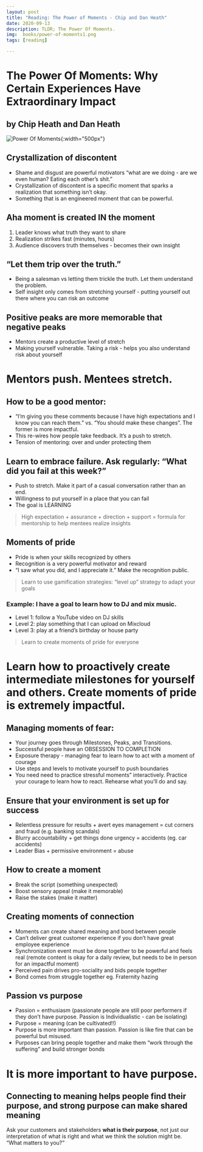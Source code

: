 ```yaml
---
layout: post
title: "Reading: The Power of Moments - Chip and Dan Heath"
date: 2020-09-13
description: TLDR; The Power Of Moments.
img:  books/power-of-moments1.png 
tags: [reading]

---
```


# The Power Of Moments: Why Certain Experiences Have Extraordinary Impact
## by Chip Heath and Dan Heath

![Power Of Moments]({{site.baseurl}}/assets/img/books/power-of-moments2.png){:width="500px"}

## Crystallization of discontent

*   Shame and disgust are powerful motivators “what are we doing - are we even human? Eating each other’s shit.”
*   Crystallization of discontent is a specific moment that sparks a realization that something isn’t okay. 
*   Something that is an engineered moment that can be powerful. 


## Aha moment is created IN the moment 
1. Leader knows what truth they want to share
2. Realization strikes fast (minutes, hours)
3. Audience discovers truth themselves - becomes their own insight 


## “Let them trip over the truth.”
*   Being a salesman vs letting them trickle the truth. Let them understand the problem. 
*   Self insight only comes from stretching yourself - putting yourself out there where you can risk an outcome 


## Positive peaks are more memorable that negative peaks 
*   Mentors create a productive level of stretch 
*   Making yourself vulnerable. Taking a risk - helps you also understand risk about yourself 


# Mentors push. Mentees stretch. 

## How to be a good mentor:
*   “I’m giving you these comments because I have high expectations and I know you can reach them.” vs. “You should make these changes”. The former is more impactful.
*   This re-wires how people take feedback. It’s a push to stretch. 
*   Tension of mentoring: over and under protecting them 


## Learn to embrace failure. Ask regularly: “What did you fail at this week?”
*   Push to stretch. Make it part of a casual conversation rather than an end. 
*   Willingness to put yourself in a place that you can fail 
*   The goal is LEARNING 

> High expectation + assurance + direction + support = formula for mentorship to help mentees realize insights 

## Moments of pride

*   Pride is when your skills recognized by others
*   Recognition is a very powerful motivator and reward
*   “I saw what you did, and I appreciate it.” Make the recognition public. 

> Learn to use gamification strategies: “level up” strategy to adapt your goals 

### Example: I have a goal to learn how to DJ and mix music.
*   Level 1: follow a YouTube video on DJ skills
*   Level 2: play something that I can upload on Mixcloud 
*   Level 3: play at a friend’s birthday or house party

> Learn to create moments of pride for everyone

# Learn how to proactively create intermediate milestones for yourself and others. Create moments of pride is extremely impactful.

## Managing moments of fear:
*   Your journey goes through Milestones, Peaks, and Transitions. 
*   Successful people have an OBSESSION TO COMPLETION
*   Exposure therapy - managing fear to learn how to act with a moment of courage 
*   Use steps and levels to motivate yourself to push boundaries
*   You need need to practice stressful moments” interactively. Practice your courage to learn how to react. Rehearse what you’ll do and say. 


## Ensure that your environment is set up for success

*   Relentless pressure for results + avert eyes management = cut corners and fraud (e.g. banking scandals)
*   Blurry accountability + get things done urgency = accidents (eg. car accidents)
*   Leader Bias + permissive environment = abuse 

## How to create a moment
*   Break the script (something unexpected)
*   Boost sensory appeal (make it memorable)
*   Raise the stakes (make it matter)

## Creating moments of connection

*   Moments can create shared meaning and bond between people
*   Can’t deliver great customer experience if you don’t have great employee experience
*   Synchronization event must be done together to be powerful and feels real (remote content is okay for a daily review, but needs to be in person for an impactful moment)
*   Perceived pain drives pro-sociality and bids people together 
*   Bond comes from struggle together eg. Fraternity hazing

## Passion vs purpose

*   Passion = enthusiasm (passionate people are still poor performers if they don’t have purpose. Passion is Individualistic - can be isolating) 
*   Purpose = meaning (can be cultivated!!)
*   Purpose is more important than passion. Passion is like fire that can be powerful but misused. 
*   Purposes can bring people together and make them “work through the suffering” and build stronger bonds 

# It is more important to have purpose. 
## Connecting to meaning helps people find their purpose, and strong purpose can make shared meaning 

Ask your customers and stakeholders **what is their purpose**, not just our interpretation of what is right and what we think the solution might be. “What matters to you?” 
